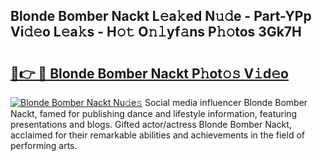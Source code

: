 ## Blonde Bomber Nackt L𝚎a𝚔ed N𝚞𝚍e - Part-YPp Vi𝚍𝚎o L𝚎a𝚔s - H𝚘𝚝 O𝚗𝚕yf𝚊ns P𝚑𝚘tos 3Gk7H

# <h2><a href="http://kfaznw.oniu.top/?m=Blonde+Bomber+Nackt">🔗👉 🔴 Blonde Bomber Nackt P𝚑ot𝚘𝚜 V𝚒d𝚎o</a></h2>

[![Blonde Bomber Nackt Nu𝚍e𝚜](https://i.imgur.com/0qMVB7G.gif)](http://kfaznw.oniu.top/?m=Blonde+Bomber+Nackt)
Social media influencer Blonde Bomber Nackt, famed for publishing dance and lifestyle information, featuring presentations and blogs. Gifted actor/actress Blonde Bomber Nackt, acclaimed for their remarkable abilities and achievements in the field of performing arts.  
